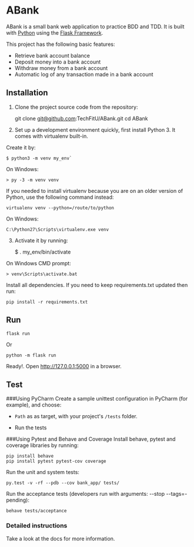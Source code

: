 # ABank

ABank is a small bank web application to practice BDD and TDD. It is built with [Python][0] using the [Flask Framework][1].

This project has the following basic features:

* Retrieve bank account balance
* Deposit money into a bank account
* Withdraw money from a bank account
* Automatic log of any transaction made in a bank account 

## Installation

1. Clone the project source code from the repository:

    
    git clone git@github.com:TechFitU/ABank.git
    cd ABank 

2. Set up a development environment quickly, first install Python 3. It
comes with virtualenv built-in.

Create it by:

    $ python3 -m venv my_env`

On Windows:


    > py -3 -m venv venv
    

If you needed to install virtualenv because you are on an older version of Python, use the following command instead:

    virtualenv venv --python=/route/to/python

On Windows:

    C:\Python27\Scripts\virtualenv.exe venv
   
3. Activate it by running:


    $ . my_env/bin/activate
 

On Windows CMD prompt:

    > venv\Scripts\activate.bat

Install all dependencies. If you need to keep requirements.txt updated then run:

    pip install -r requirements.txt

## Run

    flask run
Or
 
    python -m flask run


Ready!. Open http://127.0.0.1:5000 in a browser.

    
## Test
###Using PyCharm
Create a sample unittest configuration in PyCharm (for example), and choose:

- `Path` as as target, with your project's `/tests` folder.

- Run the tests

###Using Pytest and Behave and Coverage
Install behave, pytest and coverage libraries by running:

    pip install behave
    pip install pytest pytest-cov coverage
   
Run the unit and system tests:

    py.test -v -rf --pdb --cov bank_app/ tests/
    
Run the acceptance tests (developers run with arguments: --stop --tags=-pending):

    behave tests/acceptance

### Detailed instructions

Take a look at the docs for more information.

[0]: https://www.python.org/
[1]: https://flask.pocoo.org/
